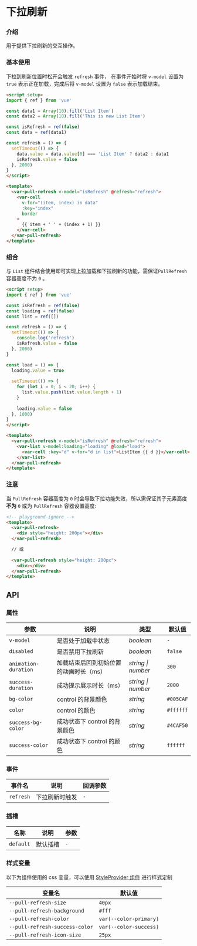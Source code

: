 # 下拉刷新

### 介绍

用于提供下拉刷新的交互操作。

### 基本使用

下拉到刷新位置时松开会触发 `refresh` 事件， 在事件开始时将 `v-model` 设置为 `true` 表示正在加载，完成后将 `v-model` 设置为 `false` 表示加载结束。

```html
<script setup>
import { ref } from 'vue'

const data1 = Array(10).fill('List Item')
const data2 = Array(10).fill('This is new List Item')

const isRefresh = ref(false)
const data = ref(data1)

const refresh = () => {
  setTimeout(() => {
    data.value = data.value[0] === 'List Item' ? data2 : data1
    isRefresh.value = false
  }, 2000)
}
</script>

<template>
  <var-pull-refresh v-model="isRefresh" @refresh="refresh">
    <var-cell
      v-for="(item, index) in data"
      :key="index"
      border
    >
      {{ item + ' ' + (index + 1) }}
    </var-cell>
  </var-pull-refresh>
</template>
```

### 组合

与 `List` 组件结合使用即可实现上拉加载和下拉刷新的功能，需保证`PullRefresh` 容器高度不为 `0` 。

```html
<script setup>
import { ref } from 'vue'

const isRefresh = ref(false)
const loading = ref(false)
const list = ref([])

const refresh = () => {
  setTimeout(() => {
    console.log('refresh')
    isRefresh.value = false
  }, 2000)
}

const load = () => {
  loading.value = true
  
  setTimeout(() => {
    for (let i = 0; i < 20; i++) {
      list.value.push(list.value.length + 1)
    }
    
    loading.value = false
  }, 1000)
}
</script>

<template>
  <var-pull-refresh v-model="isRefresh" @refresh="refresh">
    <var-list v-model:loading="loading" @load="load">
      <var-cell :key="d" v-for="d in list">ListItem {{ d }}</var-cell>
    </var-list>
  </var-pull-refresh>
</template>
```

### 注意

当 `PullRefresh` 容器高度为 `0` 时会导致下拉功能失效，所以需保证其子元素高度**不为** `0` 或为 `PullRefresh` 容器设置高度:

```html
<!-- playground-ignore -->
<template>
  <var-pull-refresh>
    <div style="height: 200px"></div>
  </var-pull-refresh>

  // 或
  
  <var-pull-refresh style="height: 200px">
    <div></div>
  </var-pull-refresh>
</template>
```

## API

### 属性

| 参数 | 说明 | 类型 | 默认值 |
| ----- | -------------- | -------- | ---------- |
| `v-model` | 是否处于加载中状态| _boolean_ | `-` |
| `disabled` | 是否禁用下拉刷新 | _boolean_ | `false` |
| `animation-duration` | 加载结束后回到初始位置的动画时长（ms） | _string \| number_ | `300` |
| `success-duration` | 成功提示展示时长（ms） | _string \| number_ | `2000` |
| `bg-color` | control 的背景颜色 | _string_ | `#005CAF` |
| `color` | control 的颜色 | _string_ | `#ffffff` |
| `success-bg-color` | 成功状态下 control 的背景颜色 | _string_ | `#4CAF50` |
| `success-color` | 成功状态下 control 的颜色 | _string_ | `ffffff` |

### 事件

| 事件名 | 说明 | 回调参数 |
| ----- | -------------- | -------- |
| `refresh` | 下拉刷新时触发| `-` |

### 插槽

| 名称 | 说明 | 参数 |
| ----- | -------------- | -------- |
| `default` | 默认插槽 | `-` |

### 样式变量
以下为组件使用的 css 变量，可以使用 [StyleProvider 组件](#/zh-CN/style-provider) 进行样式定制

| 变量名 | 默认值 |
| --- | --- |
| `--pull-refresh-size` | `40px` |
| `--pull-refresh-background` | `#fff` |
| `--pull-refresh-color` | `var(--color-primary)` |
| `--pull-refresh-success-color` | `var(--color-success)` |
| `--pull-refresh-icon-size` | `25px` |

